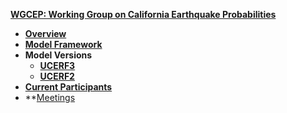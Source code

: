 [**WGCEP: Working Group on California Earthquake Probabilities**](Home)

* **[Overview](Overview)**
* **[Model Framework](Model-Framework)**
* **Model Versions**
  * **[UCERF3](UCERF3)**
  * **[UCERF2](https://www.scec.org/research/ucerf2)**
* **[Current Participants](Participants)**
* **[Meetings](Meetings-and-Workshops)

